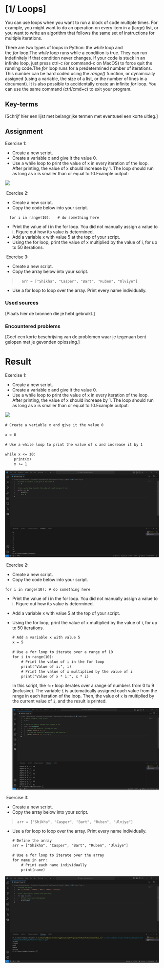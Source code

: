 # [1/ Loops]

You can use loops when you want to run a block of code multiple times. For example, you might want to do an operation on every item in a (large) list, or you want to write an algorithm that follows the same set of instructions for multiple iterations.

There are two types of loops in Python: the *while* loop and the *for* loop.The *while* loop runs while a condition is true. They can run indefinitely if that condition never changes. If your code is stuck in an infinite loop, just press ctrl-c (or command-c on MacOS) to force quit the running code.The *for* loop runs for a predetermined number of iterations. This number can be hard coded using the *range()* function, or dynamically assigned (using a variable, the size of a list, or the number of lines in a document). It is also possible to accidentally create an infinite *for* loop. You can use the same command (ctrl/cmd+c) to exit your program.

## Key-terms

[Schrijf hier een lijst met belangrijke termen met eventueel een korte uitleg.]

## Assignment

Exercise 1:

- Create a new script.
- Create a variable x and give it the value 0.
- Use a while loop to print the value of x in every iteration of the loop. After printing, the value of x should increase by 1. The loop should run as long as x is smaller than or equal to 10.Example output:

![](https://lwfiles.mycourse.app/642fed69f84f1f76d03f116a-public/ebook/1fe0ad80bd665f0273c1bfb2ebc7a425/image4.png)

 Exercise 2:

- Create a new script.
- Copy the code below into your script.

`   for i in range(10):   # do something here   `

- Print the value of i in the for loop. You did not manually assign a value to i. Figure out how its value is determined.
- Add a variable x with value 5 at the top of your script.
- Using the for loop, print the value of x multiplied by the value of i, for up to 50 iterations.

 Exercise 3:

- Create a new script.
- Copy the array below into your script.

> `   arr = ["Shikha", "Casper", "Bart", "Ruben", "Ulviye"]   `

- Use a for loop to loop over the array. Print every name individually.  

### Used sources

[Plaats hier de bronnen die je hebt gebruikt.]

### Encountered problems

[Geef een korte beschrijving van de problemen waar je tegenaan bent gelopen met je gevonden oplossing.]

# Result

Exercise 1:

- Create a new script.
- Create a variable x and give it the value 0.
- Use a while loop to print the value of x in every iteration of the loop. After printing, the value of x should increase by 1. The loop should run as long as x is smaller than or equal to 10.Example output:

![](https://lwfiles.mycourse.app/642fed69f84f1f76d03f116a-public/ebook/1fe0ad80bd665f0273c1bfb2ebc7a425/image4.png)

```
# Create a variable x and give it the value 0

x = 0

# Use a while loop to print the value of x and increase it by 1

while x <= 10:
    print(x)
    x += 1
```

![varx_val0.png](varx_val0.png)

 Exercise 2:

- Create a new script.
- Copy the code below into your script.

`for i in range(10): # do something here`

- Print the value of i in the for loop. You did not manually assign a value to i. Figure out how its value is determined.

- Add a variable x with value 5 at the top of your script.

- Using the for loop, print the value of x multiplied by the value of i, for up to 50 iterations.
  
  ```
  # Add a variable x with value 5
  x = 5
  
  # Use a for loop to iterate over a range of 10
  for i in range(10):
      # Print the value of i in the for loop
      print("Value of i:", i)
      # Print the value of x multiplied by the value of i
      print("Value of x * i:", x * i)
  ```
  
  In this script, the `for` loop iterates over a range of numbers from 0 to 9 (inclusive). The variable `i` is automatically assigned each value from the range in each iteration of the loop. Then, the value of `x` is multiplied by the current value of `i`, and the result is printed.
  
  ![i_range10.png](i_range10.png)

 Exercise 3:

- Create a new script.
- Copy the array below into your script.

> `arr = ["Shikha", "Casper", "Bart", "Ruben", "Ulviye"]`

- Use a for loop to loop over the array. Print every name individually.
  
  ```
  # Define the array
  arr = ["Shikha", "Casper", "Bart", "Ruben", "Ulviye"]
  
  # Use a for loop to iterate over the array
  for name in arr:
      # Print each name individually
      print(name)
  ```

![array.png](array.png)
